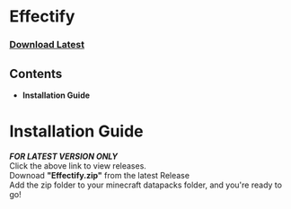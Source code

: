 # Effectify
### [Download Latest](https://github.com/Jzmoore27/Effectify/releases/latest)
## Contents
 * **Installation Guide**

# Installation Guide
**_FOR LATEST VERSION ONLY_**<br>
Click the above link to view releases.<br>
Downoad **"Effectify.zip"** from the latest Release<br>
Add the zip folder to your minecraft datapacks folder, and you're ready to go!
